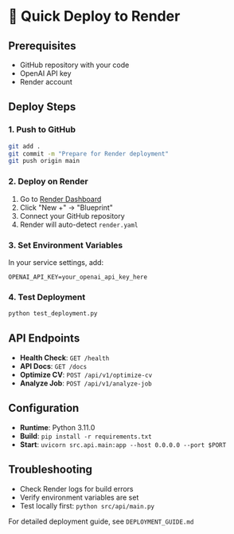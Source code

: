 # 🚀 Quick Deploy to Render

## Prerequisites
- GitHub repository with your code
- OpenAI API key
- Render account

## Deploy Steps

### 1. Push to GitHub
```bash
git add .
git commit -m "Prepare for Render deployment"
git push origin main
```

### 2. Deploy on Render
1. Go to [Render Dashboard](https://dashboard.render.com/)
2. Click "New +" → "Blueprint"
3. Connect your GitHub repository
4. Render will auto-detect `render.yaml`

### 3. Set Environment Variables
In your service settings, add:
```
OPENAI_API_KEY=your_openai_api_key_here
```

### 4. Test Deployment
```bash
python test_deployment.py
```

## API Endpoints
- **Health Check**: `GET /health`
- **API Docs**: `GET /docs`
- **Optimize CV**: `POST /api/v1/optimize-cv`
- **Analyze Job**: `POST /api/v1/analyze-job`

## Configuration
- **Runtime**: Python 3.11.0
- **Build**: `pip install -r requirements.txt`
- **Start**: `uvicorn src.api.main:app --host 0.0.0.0 --port $PORT`

## Troubleshooting
- Check Render logs for build errors
- Verify environment variables are set
- Test locally first: `python src/api/main.py`

For detailed deployment guide, see `DEPLOYMENT_GUIDE.md` 